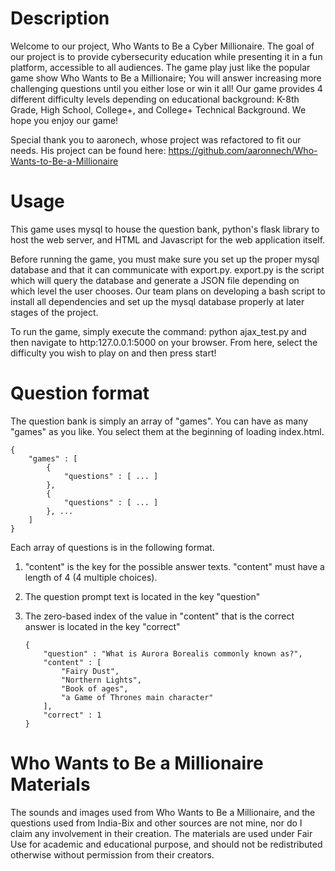 # Description

Welcome to our project, Who Wants to Be a Cyber Millionaire. The goal of our project is to provide cybersecurity education
 while presenting it in a fun platform, accessible to all audiences. The game play just like the popular game show Who Wants to Be a Millionaire; You will answer increasing more challenging questions until you either lose or win it all! Our game provides 4 different difficulty levels depending on educational background: K-8th Grade, High School, College+, and College+ Technical Background. We hope you enjoy our game!
 
Special thank you to aaronech, whose project was refactored to fit our needs. His project can be found here: https://github.com/aaronnech/Who-Wants-to-Be-a-Millionaire
# Usage

This game uses mysql to house the question bank, python's flask library to host the web server, and HTML and Javascript for the web application itself.

Before running the game, you must make sure you set up the proper mysql database and that it can communicate with export.py. export.py is the script which will query the database and generate a JSON file depending on which level the user chooses. Our team plans on developing a bash script to install all dependencies and set up the mysql database properly at later stages of the project.

To run the game, simply execute the command: python ajax_test.py and then navigate to http:127.0.0.1:5000 on your browser. From here, select the difficulty you wish to play on and then press start!

# Question format

The question bank is simply an array of "games". You can have as many "games" as you like. You select them at the beginning of loading index.html.

	{
		"games" : [
			{
				"questions" : [ ... ]
			},
			{
				"questions" : [ ... ]
			}, ...
		]
	}

Each array of questions is in the following format.

1.	"content" is the key for the possible answer texts. "content" must have a length of 4 (4 multiple choices).
2.	The question prompt text is located in the key "question"
3.	The zero-based index of the value in "content" that is the correct answer is located in the key "correct"



	    {
	        "question" : "What is Aurora Borealis commonly known as?",
	        "content" : [
	            "Fairy Dust",
	            "Northern Lights",
	            "Book of ages",
	            "a Game of Thrones main character"
	        ],
	        "correct" : 1
	    }


# Who Wants to Be a Millionaire Materials

The sounds and images used from Who Wants to Be a Millionaire, and the questions used from India-Bix and other sources are not mine, nor do I claim any involvement in their creation. The materials are used under Fair Use for academic and educational purpose, and should not be redistributed otherwise without permission from their creators.


